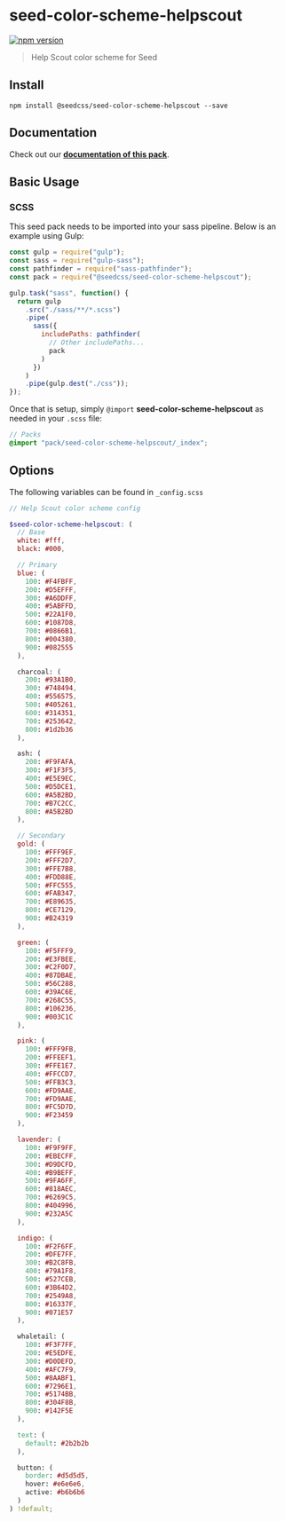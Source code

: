# seed-color-scheme-helpscout

[![npm version](https://badge.fury.io/js/%40seedcss%2Fseed-color-scheme-helpscout.svg)](https://badge.fury.io/js/%40seedcss%2Fseed-color-scheme-helpscout)

> Help Scout color scheme for Seed

## Install

```
npm install @seedcss/seed-color-scheme-helpscout --save
```

## Documentation

Check out our **[documentation of this pack](http://developer.helpscout.net/seed/packs/seed-color-scheme-helpscout/)**.

## Basic Usage

### SCSS

This seed pack needs to be imported into your sass pipeline. Below is an example using Gulp:

```javascript
const gulp = require("gulp");
const sass = require("gulp-sass");
const pathfinder = require("sass-pathfinder");
const pack = require("@seedcss/seed-color-scheme-helpscout");

gulp.task("sass", function() {
  return gulp
    .src("./sass/**/*.scss")
    .pipe(
      sass({
        includePaths: pathfinder(
          // Other includePaths...
          pack
        )
      })
    )
    .pipe(gulp.dest("./css"));
});
```

Once that is setup, simply `@import` **seed-color-scheme-helpscout** as needed in your `.scss` file:

```scss
// Packs
@import "pack/seed-color-scheme-helpscout/_index";
```



## Options

The following variables can be found in `_config.scss`

```scss
// Help Scout color scheme config

$seed-color-scheme-helpscout: (
  // Base
  white: #fff,
  black: #000,

  // Primary
  blue: (
    100: #F4FBFF,
    200: #D5EFFF,
    300: #A6DDFF,
    400: #5ABFFD,
    500: #22A1F0,
    600: #1087D8,
    700: #0866B1,
    800: #004380,
    900: #082555
  ),

  charcoal: (
    200: #93A1B0,
    300: #748494,
    400: #556575,
    500: #405261,
    600: #314351,
    700: #253642,
    800: #1d2b36
  ),

  ash: (
    200: #F9FAFA,
    300: #F1F3F5,
    400: #E5E9EC,
    500: #D5DCE1,
    600: #A5B2BD,
    700: #B7C2CC,
    800: #A5B2BD
  ),

  // Secondary
  gold: (
    100: #FFF9EF,
    200: #FFF2D7,
    300: #FFE7B8,
    400: #FDD88E,
    500: #FFC555,
    600: #FAB347,
    700: #E89635,
    800: #CE7129,
    900: #B24319
  ),

  green: (
    100: #F5FFF9,
    200: #E3FBEE,
    300: #C2F0D7,
    400: #87DBAE,
    500: #56C288,
    600: #39AC6E,
    700: #268C55,
    800: #106236,
    900: #003C1C
  ),

  pink: (
    100: #FFF9FB,
    200: #FFEEF1,
    300: #FFE1E7,
    400: #FFCCD7,
    500: #FFB3C3,
    600: #FD9AAE,
    700: #FD9AAE,
    800: #FC5D7D,
    900: #F23459
  ),

  lavender: (
    100: #F9F9FF,
    200: #EBECFF,
    300: #D9DCFD,
    400: #B9BEFF,
    500: #9FA6FF,
    600: #818AEC,
    700: #6269C5,
    800: #404996,
    900: #232A5C
  ),

  indigo: (
    100: #F2F6FF,
    200: #DFE7FF,
    300: #B2C8FB,
    400: #79A1F8,
    500: #527CEB,
    600: #3B64D2,
    700: #2549A8,
    800: #16337F,
    900: #071E57
  ),

  whaletail: (
    100: #F3F7FF,
    200: #E5EDFE,
    300: #D0DEFD,
    400: #AFC7F9,
    500: #8AABF1,
    600: #7296E1,
    700: #5174BB,
    800: #304F8B,
    900: #142F5E
  ),

  text: (
    default: #2b2b2b
  ),

  button: (
    border: #d5d5d5,
    hover: #e6e6e6,
    active: #b6b6b6
  )
) !default;

```